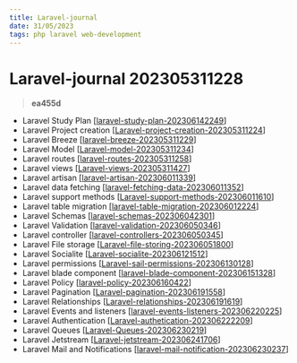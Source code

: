 ```yaml
---
title: Laravel-journal
date: 31/05/2023
tags: php laravel web-development
---
```


# **Laravel-journal** 202305311228 
> **ea455d**

  

- Laravel Study Plan [[laravel-study-plan-202306142249]]
- Laravel Project creation [[Laravel-project-creation-202305311224]]
- Laravel Breeze [[laravel-breeze-202305311229]]
- Laravel Model [[Laravel-model-202305311234]]
- Laravel routes [[laravel-routes-202305311258]]
- Laravel views [[Laravel-views-202305311427]]
- Laravel artisan [[laravel-artisan-202306011339]]
- Laravel data fetching [[laravel-fetching-data-202306011352]]
- Laravel support methods [[Laravel-support-methods-202306011610]]
- Laravel table migration [[laravel-table-migration-202306012224]]
- Laravel Schemas [[laravel-schemas-202306042301]]
- Laravel Validation [[laravel-validation-202306050346]]
- Laravel controller [[laravel-controllers-202306050345]]
- Laravel File storage [[Laravel-file-storing-202306051800]]
- Laravel Socialite [[Laravel-socialite-202306121512]]
- Laravel permissions [[Laravel-sail-permissions-202306130128]]
- Laravel blade component [[laravel-blade-component-202306151328]]
- Laravel Policy [[laravel-policy-202306160422]]
- Laravel Pagination [[Laravel-pagination-202306191558]]
- Laravel Relationships [[Laravel-relationships-202306191619]]
- Laravel Events and listeners [[laravel-events-listeners-202306220225]]
- Laravel Authentication [[Laravel-authetication-202306222209]]
- Laravel Queues [[Laravel-Queues-202306230219]]
- Laravel Jetstream [[Laravel-jetstream-202306241706]]
- Laravel Mail and Notifications [[laravel-mail-notification-202306230237]]


[//begin]: # "Autogenerated link references for markdown compatibility"
[laravel-study-plan-202306142249]: ../reference/laravel-study-plan-202306142249 "laravel-study-plan"
[Laravel-project-creation-202305311224]: Laravel-project-creation-202305311224 "Laravel-project-creation"
[laravel-breeze-202305311229]: laravel-breeze-202305311229 "laravel-breeze"
[Laravel-model-202305311234]: Laravel-model-202305311234 "Laravel-model"
[laravel-routes-202305311258]: laravel-routes-202305311258 "laravel-routes"
[Laravel-views-202305311427]: Laravel-views-202305311427 "Laravel-views"
[laravel-artisan-202306011339]: laravel-artisan-202306011339 "laravel-artisan"
[laravel-fetching-data-202306011352]: laravel-fetching-data-202306011352 "laravel-fetching-data"
[Laravel-support-methods-202306011610]: Laravel-support-methods-202306011610 "Laravel-support-methods"
[laravel-table-migration-202306012224]: laravel-table-migration-202306012224 "laravel-table-migration"
[laravel-schemas-202306042301]: laravel-schemas-202306042301 "laravel-schemas"
[laravel-validation-202306050346]: laravel-validation-202306050346 "laravel-validation"
[laravel-controllers-202306050345]: laravel-controllers-202306050345 "laravel-controllers"
[Laravel-file-storing-202306051800]: Laravel-file-storing-202306051800 "Laravel-file-storing"
[Laravel-socialite-202306121512]: Laravel-socialite-202306121512 "Laravel-socialite"
[Laravel-sail-permissions-202306130128]: Laravel-sail-permissions-202306130128 "Laravel-sail-permissions"
[laravel-blade-component-202306151328]: laravel-blade-component-202306151328 "laravel-blade-component"
[laravel-policy-202306160422]: laravel-policy-202306160422 "laravel-policy"
[Laravel-pagination-202306191558]: Laravel-pagination-202306191558 "Laravel-pagination"
[Laravel-relationships-202306191619]: Laravel-relationships-202306191619 "Laravel-relationships"
[laravel-events-listeners-202306220225]: laravel-events-listeners-202306220225 "laravel-events-listeners"
[Laravel-authetication-202306222209]: Laravel-authetication-202306222209 "Laravel-authetication"
[Laravel-Queues-202306230219]: Laravel-Queues-202306230219 "Laravel-Queues"
[Laravel-jetstream-202306241706]: Laravel-jetstream-202306241706 "Laravel-jetstream"
[laravel-mail-notification-202306230237]: laravel-mail-notification-202306230237 "laravel-mail-notification"
[//end]: # "Autogenerated link references"